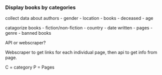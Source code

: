 ### Display books by categories

collect data about authors
    - gender
    - location
    - books
    - deceased
    - age

catagorize books
    - fiction/non-fiction
    - country
    - date written
    - pages
    - genre
    - banned books

API or webscraper?

Webscraper to get links for each individual page, then api to get info from page.

C = category
P = Pages